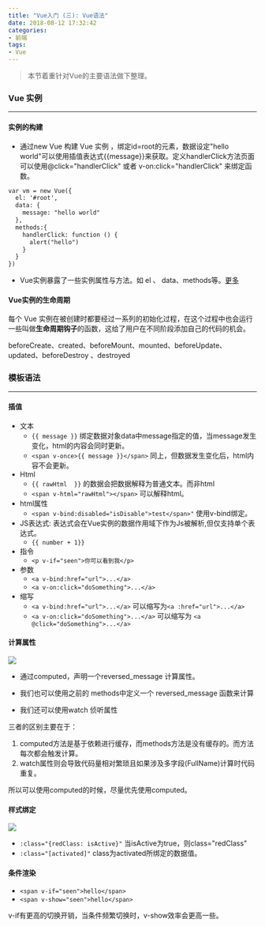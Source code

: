 ```yaml
---
title: "Vue入门 (三): Vue语法"
date: 2018-08-12 17:32:42
categories:
- 前端
tags:
- Vue
---
```


> 本节着重针对Vue的主要语法做下整理。

<!-- more -->

### Vue 实例
---

#### 实例的构建

  + 通过new Vue 构建 Vue 实例 ，绑定id=root的元素，数据设定"hello world"可以使用插值表达式{{message}}来获取。定义handlerClick方法页面可以使用@click="handlerClick" 或者 v-on:click="handlerClick" 来绑定函数。

  ```html
  var vm = new Vue({
    el: '#root',
    data: {
      message: "hello world"
    },
    methods:{
      handlerClick: function () {
        alert("hello")
      }
    }
  })
  ```
  
  + Vue实例暴露了一些实例属性与方法。如 el 、 data、methods等。[更多](https://cn.vuejs.org/v2/api/#%E5%AE%9E%E4%BE%8B%E5%B1%9E%E6%80%A7)

#### Vue实例的生命周期

  每个 Vue 实例在被创建时都要经过一系列的初始化过程，在这个过程中也会运行一些叫做**生命周期钩子**的函数，这给了用户在不同阶段添加自己的代码的机会。
  
  beforeCreate、created、beforeMount、mounted、beforeUpdate、updated、beforeDestroy 、destroyed

### 模板语法
---

#### 插值

  + 文本 
    + `{{ message }}` 绑定数据对象data中message指定的值，当message发生变化，html的内容会同时更新。
    + `<span v-once>{{ message }}</span>` 同上，但数据发生变化后，html内容不会更新。
  + Html
    + `{{ rawHtml  }}` 的数据会把数据解释为普通文本。而非html
    + `<span v-html="rawHtml"></span>` 可以解释html。
  + html属性
    + `<span v-bind:disabled="isDisable">test</span>"` 使用v-bind绑定。
  + JS表达式: 表达式会在Vue实例的数据作用域下作为Js被解析,但仅支持单个表达式。
    + `{{ number + 1}}`              
  + 指令
    +  `<p v-if="seen">你可以看到我</p>`   
  + 参数
    + `<a v-bind:href="url">...</a>`
    + `<a v-on:click="doSomething">...</a>`
  + 缩写
    + `<a v-bind:href="url">...</a>` 可以缩写为`<a :href="url">...</a>`
    + `<a v-on:click="doSomething">...</a>` 可以缩写为 `<a @click="doSomething">...</a>`

#### 计算属性

  ![](http://pbsg2r9io.bkt.clouddn.com/18-8-16/98702004.jpg)

  + 通过computed，声明一个reversed_message 计算属性。
  
  + 我们也可以使用之前的 methods中定义一个 reversed_message 函数来计算
  
  + 我们还可以使用watch 侦听属性
    
  三者的区别主要在于：
  1. computed方法是基于依赖进行缓存，而methods方法是没有缓存的。而方法每次都会触发计算。
  2. watch属性则会导致代码量相对繁琐且如果涉及多字段(FullName)计算时代码重复。
  
  所以可以使用computed的时候，尽量优先使用computed。  

 

#### 样式绑定

  ![](http://pbsg2r9io.bkt.clouddn.com/18-8-16/27930173.jpg)

  + `:class="{redClass: isActive}"` 当isActive为true，则class="redClass"
  + `:class="[activated]"` class为activated所绑定的数据值。

#### 条件渲染

  + `<span v-if="seen">hello</span>`
  + `<span v-show="seen">hello</span>` 
  
  v-if有更高的切换开销，当条件频繁切换时，v-show效率会更高一些。 
    
